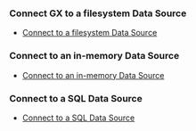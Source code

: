 ### Connect GX to a filesystem Data Source

- [Connect to a filesystem Data Source](/docs/guides/connecting_to_your_data/fluent/filesystem/connect_filesystem_source_data)

### Connect to an in-memory Data Source

- [Connect to an in-memory Data Source](/docs/guides/connecting_to_your_data/fluent/in_memory/connect_in_memory_data)

### Connect to a SQL Data Source

- [Connect to a SQL Data Source](/docs/guides/connecting_to_your_data/fluent/database/connect_sql_source_data)
